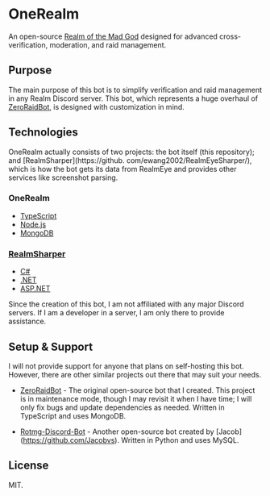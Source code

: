 # OneRealm

An open-source [Realm of the Mad God](https://www.realmofthemadgod.com/) designed for advanced cross-verification,
moderation, and raid management.

## Purpose

The main purpose of this bot is to simplify verification and raid management in any Realm Discord server. This bot,
which represents a huge overhaul of [ZeroRaidBot](https://github.com/ewang2002/ZeroRaidBot), is designed with
customization in mind.

## Technologies

OneRealm actually consists of two projects: the bot itself (this repository); and [RealmSharper](https://github.
com/ewang2002/RealmEyeSharper/), which is how the bot gets its data from RealmEye and provides other services like
screenshot parsing.

### OneRealm

- [TypeScript](https://www.typescriptlang.org/)
- [Node.js](https://nodejs.org/en/)
- [MongoDB](https://www.mongodb.com/)

### [RealmSharper](https://github.com/ewang2002/RealmEyeSharper/)

- [C#](https://docs.microsoft.com/en-us/dotnet/csharp/)
- [.NET](https://dotnet.microsoft.com/learn/dotnet/what-is-dotnet)
- [ASP.NET](https://dotnet.microsoft.com/apps/aspnet)

Since the creation of this bot, I am not affiliated with any major Discord servers. If I am a developer in a server, I
am only there to provide assistance.

## Setup & Support

I will not provide support for anyone that plans on self-hosting this bot. However, there are other similar projects out
there that may suit your needs.

- [ZeroRaidBot](https://github.com/ewang2002/ZeroRaidBot) - The original open-source bot that I created. This project is
  in maintenance mode, though I may revisit it when I have time; I will only fix bugs and update dependencies as needed.
  Written in TypeScript and uses MongoDB.

- [Rotmg-Discord-Bot](https://github.com/Jacobvs/Rotmg-Discord-Bot) - Another open-source bot created by [Jacob]
  (https://github.com/Jacobvs). Written in Python and uses MySQL.

## License

MIT.
